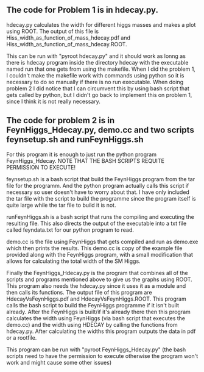 ## The code for Problem 1 is in hdecay.py.
hdecay.py calculates the width for different higgs masses and makes a plot using ROOT. 
The output of this file is Hiss_width_as_function_of_mass_hdecay.pdf and Hiss_width_as_function_of_mass_hdecay.ROOT.

This can be run with "pyroot hdecay.py" and it should work as lonng as there is hdecay program inside the directory hdecay with the executable named run that one gets from using the makefile.
When I did the problem 1, I couldn't make the makefile work with commands using python so it is necessary to do so manually if there is no run executable. 
When doing problem 2 I did notice that I can circumvent this by using bash script that gets called by python, but I didn't go back to implement this on problem 1, since I think it is not really necessary.



## The code for problem 2 is in FeynHiggs_Hdecay.py, demo.cc and two scripts feynsetup.sh and runFeynHiggs.sh

For this program it is enough to just run the python program FeynHiggs_Hdecay.
NOTE THAT THE BASH SCRIPTS REQUITE PERMISSION TO EXECUTE!

feynsetup.sh is a bash script that build the FeynHiggs program from the tar file for the programm.
And the python program actually calls this script if necessary so user doesn't have to worry about that.
I have only included the tar file with the script to build the programme since the program itself is quite large while the tar file to build it is not.

runFeynHiggs.sh is a bash script that runs the compiling and executing the resulting file. 
This also directs the output of the executable into a txt file called feyndata.txt for our python program to read.

demo.cc is the file using FeynHiggs that gets compiled and run as demo.exe which then prints the results.
This demo.cc is copy of the example file provided along with the FeynHiggs program, with a small modification that allows for calculating the total width of the SM Higgs.

Finally the FeynHiggs_Hdecay.py is the program that combines all of the scripts and programs mentioned above to give us the graphs using ROOT.
This program also needs the hdecay.py since it uses it as a module and then calls its functions.
The output file of this program are HdecayVsFeynHiggs.pdf and HdecayVsFeynHiggs.ROOT.
This program calls the bash script to build the FeynHiggs programme if it isn't built already.
After the FeynHiggs is built/if it's already there then this program calculates the width using FeynHiggs (via bash script that executes the demo.cc) and the width using HDECAY by calling the functions from hdecay.py.
After calculating the widths this program outputs the data in pdf or a rootfile.

This program can be run with "pyroot FeynHiggs_Hdecay.py" (the bash scripts need to have the permission to execute otherwise the program won't work and might cause some other issues)


